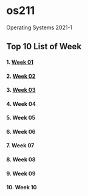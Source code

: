 # os211
Operating Systems 2021-1

## Top 10 List of Week

#### 1. [Week 01](https://mirsalsa.github.io/os211/W01/)
#### 2. [Week 02](https://mirsalsa.github.io/os211/W02/)
#### 3. [Week 03](https://mirsalsa.github.io/os211/W03/)
#### 4. Week 04
#### 5. Week 05
#### 6. Week 06
#### 7. Week 07
#### 8. Week 08
#### 9. Week 09
#### 10. Week 10
